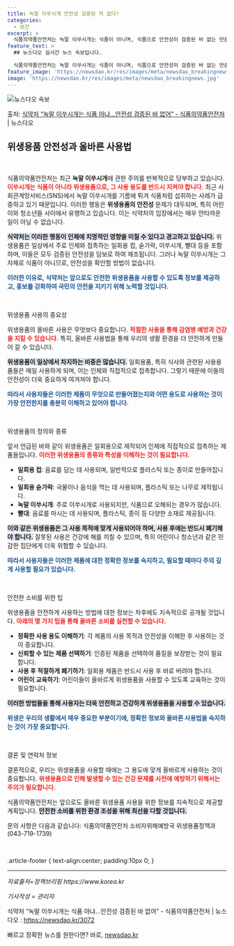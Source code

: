 ```yaml
---
title: 녹말 이쑤시개 안전성 검증된 적 없다!
categories:
  - 보건
excerpt: >
  식품의약품안전처는 녹말 이쑤시개는 식품이 아니며, 식품으로 안전성이 검증된 바 없는 만큼 위생용품 용도에 맞…
feature_text: >
  ## 뉴스다오 실시간 뉴스 속보입니다.

  식품의약품안전처는 녹말 이쑤시개는 식품이 아니며, 식품으로 안전성이 검증된 바 없는 만큼 위생용품 용도에 맞…
feature_image: 'https://newsdao.kr/res/images/meta/newsdao_breakingnews.jpg'
image: 'https://newsdao.kr/res/images/meta/newsdao_breakingnews.jpg'
---
```


![뉴스다오 속보](https://newsdao.kr/res/images/meta/newsdao_breakingnews.jpg)

<p>출처: <a href="https://newsdao.kr/3072" rel="dofollow">식약처 “녹말 이쑤시개는 식품 아냐…안전성 검증된 바 없어” - 식품의약품안전처</a> | 뉴스다오</p>

<h2 data-ke-size="size26">위생용품 안전성과 올바른 사용법</h2>

<p data-ke-size="size16">&nbsp;</p>

식품의약품안전처는 최근 **녹말 이쑤시개**에 관한 주의를 반복적으로 당부하고 있습니다. <b><span style="color: #ee2323;">이쑤시개는 식품이 아니라 위생용품으로, 그 사용 용도를 반드시 지켜야 합니다.</span></b> 최근 사회관계망서비스(SNS)에서 녹말 이쑤시개를 기름에 튀겨 식품처럼 섭취하는 사례가 급증하고 있기 때문입니다. 이러한 행동은 **위생용품의 안전성** 문제가 대두되며, 특히 어린이와 청소년들 사이에서 유행하고 있습니다. 이는 식약처의 입장에서는 매우 안타까운 일이 아닐 수 없습니다.

<b><span style="background-color: #21538527;">식약처는 이러한 행동이 인체에 치명적인 영향을 미칠 수 있다고 경고하고 있습니다.</span></b> 위생용품은 일상에서 주로 인체와 접촉하는 일회용 컵, 숟가락, 이쑤시개, 빨대 등을 포함하며, 이들은 모두 검증된 안전성을 담보로 하여 제조됩니다. 그러나 녹말 이쑤시개는 그 자체로 식품이 아니므로, 안전성을 확인할 방법이 없습니다. 

<b><span style="color: #1a5490;">이러한 이유로, 식약처는 앞으로도 안전한 위생용품을 사용할 수 있도록 정보를 제공하고, 홍보를 강화하여 국민의 안전을 지키기 위해 노력할 것입니다.</span></b>

<p data-ke-size="size16">&nbsp;</p>

위생용품 사용의 중요성

위생용품의 올바른 사용은 무엇보다 중요합니다. <b><span style="color: #ee2323;">적절한 사용을 통해 감염병 예방과 건강을 지킬 수 있습니다.</span></b> 특히, 올바른 사용법을 통해 우리의 생활 환경을 더 안전하게 만들어 갈 수 있습니다.

<b><span style="background-color: #21538527;">위생용품이 일상에서 차지하는 비중은 많습니다.</span></b> 일회용품, 특히 식사와 관련된 사용용품들은 매일 사용하게 되며, 이는 인체와 직접적으로 접촉합니다. 그렇기 때문에 이들의 안전성이 더욱 중요하게 여겨져야 합니다. 

<b><span style="color: #1a5490;">따라서 사용자들은 이러한 제품이 무엇으로 만들어졌는지와 어떤 용도로 사용하는 것이 가장 안전한지를 충분히 이해하고 있어야 합니다.</span></b>

<p data-ke-size="size16">&nbsp;</p>

위생용품의 정의와 종류

앞서 언급된 바와 같이 위생용품은 일회용으로 제작되어 인체에 직접적으로 접촉하는 제품들입니다. <b><span style="color: #ee2323;">이러한 위생용품의 종류와 특성을 이해하는 것이 필요합니다.</span></b> 

<ul>
<li><b>일회용 컵</b>: 음료를 담는 데 사용되며, 일반적으로 플라스틱 또는 종이로 만들어집니다.</li>
<li><b>일회용 숟가락</b>: 국물이나 음식을 먹는 데 사용되며, 플라스틱 또는 나무로 제작됩니다.</li>
<li><b>녹말 이쑤시개</b>: 주로 이쑤시개로 사용되지만, 식품으로 오해되는 경우가 많습니다.</li>
<li><b>빨대</b>: 음료를 마시는 데 사용되며, 플라스틱, 종이 등 다양한 소재로 제공됩니다.</li>
</ul>

<b><span style="background-color: #21538527;">이와 같은 위생용품은 그 사용 목적에 맞게 사용되어야 하며, 사용 후에는 반드시 폐기해야 합니다.</span></b> 잘못된 사용은 건강에 해를 끼칠 수 있으며, 특히 어린이나 청소년과 같은 민감한 집단에게 더욱 위험할 수 있습니다.

<b><span style="color: #1a5490;">따라서 사용자들은 이러한 제품에 대한 정확한 정보를 숙지하고, 필요할 때마다 주의 깊게 사용할 필요가 있습니다.</span></b>

<p data-ke-size="size16">&nbsp;</p>

안전한 소비를 위한 팁

위생용품을 안전하게 사용하는 방법에 대한 정보는 차후에도 지속적으로 공개될 것입니다. <b><span style="color: #ee2323;">아래의 몇 가지 팁을 통해 올바른 소비를 실천할 수 있습니다.</span></b>

<ul>
<li><b>정확한 사용 용도 이해하기</b>: 각 제품의 사용 목적과 안전성을 이해한 후 사용하는 것이 중요합니다.</li>
<li><b>신뢰할 수 있는 제품 선택하기</b>: 인증된 제품을 선택하여 품질을 보장받는 것이 필요합니다.</li>
<li><b>사용 후 적절하게 폐기하기</b>: 일회용 제품은 반드시 사용 후 바로 버려야 합니다.</li>
<li><b>어린이 교육하기</b>: 어린이들이 올바르게 위생용품을 사용할 수 있도록 교육하는 것이 필요합니다.</li>
</ul>

<b><span style="background-color: #21538527;">이러한 방법들을 통해 사용자는 더욱 안전하고 건강하게 위생용품을 사용할 수 있습니다.</span></b> 

<b><span style="color: #1a5490;">위생은 우리의 생활에서 매우 중요한 부분이기에, 정확한 정보와 올바른 사용법을 숙지하는 것이 가장 중요합니다.</span></b>

<p data-ke-size="size16">&nbsp;</p>

결론 및 연락처 정보

결론적으로, 우리는 위생용품을 사용할 때에는 그 용도에 맞게 올바르게 사용하는 것이 중요합니다. <b><span style="color: #ee2323;">위생용품으로 인해 발생할 수 있는 건강 문제를 사전에 예방하기 위해서는 주의가 필요합니다.</span></b> 

식품의약품안전처는 앞으로도 올바른 위생용품 사용을 위한 정보를 지속적으로 제공할 계획입니다. <b><span style="background-color: #21538527;">안전한 소비를 위한 환경 조성을 위해 최선을 다할 것입니다.</span></b> 

문의 사항은 다음과 같습니다: 
식품의약품안전처 소비자위해예방국 위생용품정책과(043-719-1739)

<p data-ke-size="size16">&nbsp;</p> 

.article-footer {
    text-align:center;
    padding:10px 0;
}
<hr>
<p><em>자료출처=정책브리핑 https://www.korea.kr</em></p>
<p><em>기사작성 = 관리자</em></p>
<p>식약처 “녹말 이쑤시개는 식품 아냐…안전성 검증된 바 없어” - 식품의약품안전처 | 뉴스다오  : <a href="https://newsdao.kr/3072">https://newsdao.kr/3072</a></em></p>
 

빠르고 정확한 뉴스를 원한다면? 바로, <a href="https://newsdao.kr" rel="dofollow">newsdao.kr</a>


